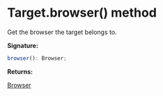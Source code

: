 # Target.browser() method

Get the browser the target belongs to.

**Signature:**

```typescript
browser(): Browser;
```

**Returns:**

[Browser](./puppeteer.browser.md)
